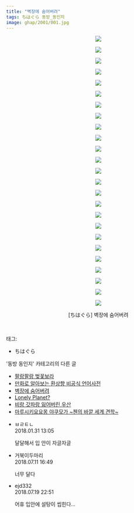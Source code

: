 ```yaml
---
title: "벽장에 숨어버려"
tags: ちはぐら 동방_동인지
image: ghap/2001/001.jpg
---
```

<div class="article">
<p style="text-align: center; clear: none; float: none;"><img src="{{ site.nasurl }}/ghap/2001/001.jpg"/></p>
<p style="text-align: center; clear: none; float: none;"><img src="{{ site.nasurl }}/ghap/2001/002.jpg"/></p>
<p style="text-align: center; clear: none; float: none;"><img src="{{ site.nasurl }}/ghap/2001/003.jpg"/></p>
<p style="text-align: center; clear: none; float: none;"><img src="{{ site.nasurl }}/ghap/2001/004.jpg"/></p>
<p style="text-align: center; clear: none; float: none;"><img src="{{ site.nasurl }}/ghap/2001/005.jpg"/></p>
<p style="text-align: center; clear: none; float: none;"><img src="{{ site.nasurl }}/ghap/2001/006.jpg"/></p>
<p style="text-align: center; clear: none; float: none;"><img src="{{ site.nasurl }}/ghap/2001/007.jpg"/></p>
<p style="text-align: center; clear: none; float: none;"><img src="{{ site.nasurl }}/ghap/2001/008.jpg"/></p>
<p style="text-align: center; clear: none; float: none;"><img src="{{ site.nasurl }}/ghap/2001/009.jpg"/></p>
<p style="text-align: center; clear: none; float: none;"><img src="{{ site.nasurl }}/ghap/2001/010.jpg"/></p>
<p style="text-align: center; clear: none; float: none;"><img src="{{ site.nasurl }}/ghap/2001/011.jpg"/></p>
<p style="text-align: center; clear: none; float: none;"><img src="{{ site.nasurl }}/ghap/2001/012.jpg"/></p>
<p style="text-align: center; clear: none; float: none;"><img src="{{ site.nasurl }}/ghap/2001/013.jpg"/></p>
<p style="text-align: center; clear: none; float: none;"><img src="{{ site.nasurl }}/ghap/2001/014.jpg"/></p>
<p style="text-align: center; clear: none; float: none;"><img src="{{ site.nasurl }}/ghap/2001/015.jpg"/></p>
<p style="text-align: center; clear: none; float: none;"><img src="{{ site.nasurl }}/ghap/2001/016.jpg"/></p>
<p style="text-align: center; clear: none; float: none;"><img src="{{ site.nasurl }}/ghap/2001/017.jpg"/></p>
<p style="text-align: center; clear: none; float: none;"><img src="{{ site.nasurl }}/ghap/2001/018.jpg"/></p>
<p style="text-align: center; clear: none; float: none;"><img src="{{ site.nasurl }}/ghap/2001/019.jpg"/></p>
<p style="text-align: center; clear: none; float: none;"><img src="{{ site.nasurl }}/ghap/2001/020.jpg"/></p>
<p style="text-align: center; clear: none; float: none;"><img src="{{ site.nasurl }}/ghap/2001/021.jpg"/></p>
<p style="text-align: center; clear: none; float: none;"><img src="{{ site.nasurl }}/ghap/2001/022.jpg"/></p>
<p style="text-align: center; clear: none; float: none;"><img src="{{ site.nasurl }}/ghap/2001/023.jpg"/></p>
<p style="text-align: center; clear: none; float: none;"><img src="{{ site.nasurl }}/ghap/2001/024.jpg"/></p>
<p style="text-align: center; clear: none; float: none;"><img src="{{ site.nasurl }}/ghap/2001/025.jpg"/></p>
<p style="text-align: center; clear: none; float: none;">[ちはぐら] 벽장에 숨어버려</p>
<p><br/></p>
</div><div class="tagTrail">
<p>태그: </p>
<ul>
<li>ちはぐら</li>
</ul>
</div><div class="another">
<p>'동방 동인지' 카테고리의 다른 글</p>
<ul>
<li><a href="/2016-09-05-ghap_2003">팔랑팔랑 벚꽃보라</a></li>
<li><a href="/2016-09-05-ghap_2002">만화로 알아보는 환상향 비공식 언어사전</a></li>
<li><a href="/2016-09-05-ghap_2001">벽장에 숨어버려</a></li>
<li><a href="/2016-09-04-ghap_2000">Lonely Planet?</a></li>
<li><a href="/2016-09-04-ghap_1997">비랑 갓파랑 잃어버린 우산</a></li>
<li><a href="/2016-09-04-ghap_1995">마루시키요요몽 야쿠모가 ~첸의 바깥 세계 견학~</a></li>
</ul>
</div><div class="cb_module cb_fluid">
<div class="cb_wrt cb_profile">
<div class="comment">
<ul>
<li class="cb_thumb_off" id="comment15187798">
<div class="cb_comment_area">
<div class="cb_info_area">
<div class="cb_section">
<span class="cb_nick_name">ㅂㄹㅌㄴ</span>
</div>
<div class="cb_section">
<span class="cb_date">2018.01.31 13:05 </span>
</div>
</div>
<div class="cb_dsc_comment">
<p class="cb_dsc">
											달달해서 입 안이 자글자글
										</p>
</div>
</div></li>
<li class="cb_thumb_off" id="comment15284160">
<div class="cb_comment_area">
<div class="cb_info_area">
<div class="cb_section">
<span class="cb_nick_name">거북이두마리</span>
</div>
<div class="cb_section">
<span class="cb_date">2018.07.11 16:49 </span>
</div>
</div>
<div class="cb_dsc_comment">
<p class="cb_dsc">
											너무 달다
										</p>
</div>
</div></li>
<li class="cb_thumb_off" id="comment15290228">
<div class="cb_comment_area">
<div class="cb_info_area">
<div class="cb_section">
<span class="cb_nick_name">ejd332</span>
</div>
<div class="cb_section">
<span class="cb_date">2018.07.19 22:51 </span>
</div>
</div>
<div class="cb_dsc_comment">
<p class="cb_dsc">
											어휴 입안에 설탕이 씹힌다...
										</p>
</div>
</div></li>
</ul>
</div>
</div><!-- commentList close -->
</div>